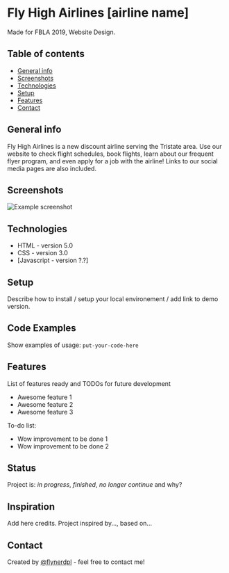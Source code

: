 # Fly High Airlines [airline name]
Made for FBLA 2019, Website Design. 
 
## Table of contents
* [General info](#general-info)
* [Screenshots](#screenshots)
* [Technologies](#technologies)
* [Setup](#setup)
* [Features](#features)
* [Contact](#contact)
 
## General info
Fly High Airlines is a new discount airline serving the Tristate area. Use our website to check flight schedules, book flights, learn about our frequent flyer program, and even apply for a job with the airline! Links to our social media pages are also included.
 
## Screenshots
![Example screenshot](./img/screenshot.png)
 
## Technologies
* HTML - version 5.0
* CSS - version 3.0
* [Javascript - version ?.?]
 
## Setup
Describe how to install / setup your local environement / add link to demo version.
 
## Code Examples
Show examples of usage:
`put-your-code-here`
 
## Features
List of features ready and TODOs for future development
* Awesome feature 1
* Awesome feature 2
* Awesome feature 3
 
To-do list:
* Wow improvement to be done 1
* Wow improvement to be done 2
 
## Status
Project is: _in progress_, _finished_, _no longer continue_ and why?
 
## Inspiration
Add here credits. Project inspired by..., based on...
 
## Contact
Created by [@flynerdpl](https://www.flynerd.pl/) - feel free to contact me!
 
 

